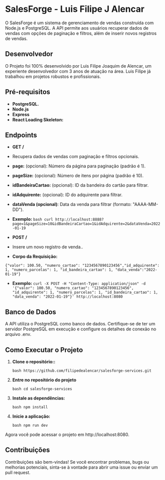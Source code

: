 # SalesForge - Luis Filipe J Alencar

O SalesForge é um sistema de gerenciamento de vendas construída com Node.js e PostgreSQL. A API permite aos usuários recuperar dados de vendas com opções de paginação e filtros, além de inserir novos registros de vendas.

## Desenvolvedor

O Projeto foi 100% desenvolvido por Luis Filipe Joaquim de Alencar, um experiente desenvolvedor com 3 anos de atuação na área. Luis Filipe já trabalhou em projetos robustos e profissionais.

## Pré-requisitos

- **PostgreSQL.**
- **Node.js**
- **Express**
- **React Loading Skeleton:**

## Endpoints

- **GET /**
- Recupera dados de vendas com paginação e filtros opcionais.

- **page:** (opcional): Número da página para paginação (padrão é 1).
- **pageSize:** (opcional): Número de itens por página (padrão é 10).
- **idBandeiraCartao:** (opcional): ID da bandeira do cartão para filtrar.
- **idAdquirente:** (opcional): ID do adquirente para filtrar.
- **dataVenda (opcional)**: Data da venda para filtrar (formato: "AAAA-MM-DD").

- **Exemplo:**
  `bash curl http://localhost:8888?page=1&pageSize=10&idBandeiraCartao=1&idAdquirente=2&dataVenda=2022-01-19  `

- **POST /**
- Insere um novo registro de venda..

- **Corpo da Requisição:**

`{"valor": 100.50, "numero_cartao": "1234567890123456","id_adquirente": 1, "numero_parcelas": 1, "id_bandeira_cartao": 1, "data_venda":"2022-01-19"}`

- **Exemplo:**
  `curl -X POST -H "Content-Type: application/json" -d '{"valor": 100.50, "numero_cartao": "1234567890123456", "id_adquirente": 1, "numero_parcelas": 1, "id_bandeira_cartao": 1, "data_venda": "2022-01-19"}' http://localhost:8080`

## Banco de Dados

A API utiliza o PostgreSQL como banco de dados. Certifique-se de ter um servidor PostgreSQL em execução e configure os detalhes de conexão no arquivo .env.

## Como Executar o Projeto

1. **Clone o repositório::**

   `bash https://github.com/filipedealencar/salesforge-services.git`

2. **Entre no repositório do projeto**

   `bash cd salesforge-services`

3. **Instale as dependências:**

   `bash npm install`

4. **Inicie a aplicação:**

   `bash npm run dev`

Agora você pode acessar o projeto em http://localhost:8080.

## Contribuições

Contribuições são bem-vindas! Se você encontrar problemas, bugs ou melhorias potenciais, sinta-se à vontade para abrir uma issue ou enviar um pull request.
